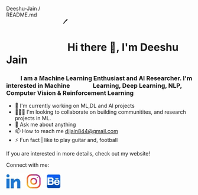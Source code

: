 <!-- # Это заголовок1
## Это заголовок2
### Это заголовок3
#### Это заголовок4
##### Это заголовок5
###### Это заголовок6

 Это заголовок1
===== 
 
 Это заголовок2
-----

**Bold**    
__bold__

*Italic*    
_Italic_

***Italic***    
___Italic___

~~Зачёркнутый~~

>Цитата
>>Цитата

это `слово` выделено

```
Это
целый
блок
```

1. first
    - 2
        + 3
* 4

- [X]отмечено
- []выбрать

:check_mark_button: Checked

✅ Checked -->

Deeshu-Jain / README.md                                                                                                                                                 🖊

#                          Hi there 👋, I'm Deeshu Jain

###           I am a Machine Learning Enthusiast and Al Researcher. I'm interested in Machine                Learning, Deep Learning, NLP, Computer Vision & Reinforcement Learning

- 🔭 I'm currently working on ML,DL and Al projects    
-  🧑‍🤝‍🧑 I'm looking to collaborate on building communitites, and research projects in ML.    
- 💭 Ask me about anything    
- 📫 How to reach me dijain844@gmail.com    
- ⚡ Fun fact | like to play guitar and, football    

If you are interested in more details, check out my website!


Connect with me:

![Изображение](./soc-media.jpg "Логотип Markdown")
